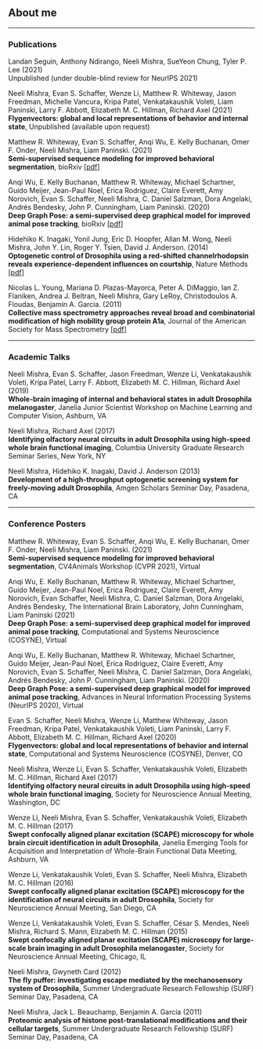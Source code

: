 ## About me

---

### Publications

Landan Seguin, Anthony Ndirango, Neeli Mishra, SueYeon Chung, Tyler P. Lee (2021)\
Unpublished (under double-blind review for NeurIPS 2021)

Neeli Mishra, Evan S. Schaffer, Wenze Li, Matthew R. Whiteway, Jason Freedman, Michelle Vancura, Kripa Patel, Venkatakaushik Voleti, Liam Paninski, Larry F. Abbott, Elizabeth M. C. Hillman, Richard Axel (2021)\
**Flygenvectors: global and local representations of behavior and internal state**, Unpublished (available upon request)

Matthew R. Whiteway, Evan S. Schaffer, Anqi Wu, E. Kelly Buchanan, Omer F. Onder, Neeli Mishra, Liam Paninski. (2021)\
**Semi-supervised sequence modeling for improved behavioral segmentation**, bioRxiv [[pdf](./pdf/biorxiv2021.pdf)]

Anqi Wu, E. Kelly Buchanan, Matthew R. Whiteway, Michael Schartner, Guido Meijer, Jean-Paul Noel, Erica Rodriguez, Claire Everett, Amy Norovich, Evan S. Schaffer, Neeli Mishra, C. Daniel Salzman, Dora Angelaki, Andrés Bendesky, John P. Cunningham, Liam Paninski. (2020)\
**Deep Graph Pose: a semi-supervised deep graphical model for improved animal pose tracking**, bioRxiv [[pdf](./pdf/biorxiv2020.pdf)]

Hidehiko K. Inagaki, Yonil Jung, Eric D. Hoopfer, Allan M. Wong, Neeli Mishra, John Y. Lin, Roger Y. Tsien, David J. Anderson. (2014)\
**Optogenetic control of Drosophila using a red-shifted channelrhodopsin reveals experience-dependent influences on courtship**, Nature Methods [[pdf](./pdf/natmethods2014.pdf)]

Nicolas L. Young, Mariana D. Plazas-Mayorca, Peter A. DiMaggio, Ian Z. Flaniken, Andrea J. Beltran, Neeli Mishra, Gary LeRoy, Christodoulos A. Floudas, Benjamin A. Garcia. (2011)\
**Collective mass spectrometry approaches reveal broad and combinatorial modification of high mobility group protein A1a**, Journal of the American Society for Mass Spectrometry [[pdf](./pdf/jasms2011.pdf)]

---

### Academic Talks

Neeli Mishra, Evan S. Schaffer, Jason Freedman, Wenze Li, Venkatakaushik Voleti, Kripa Patel, Larry F. Abbott, Elizabeth M. C. Hillman, Richard Axel (2019)\
 **Whole-brain imaging of internal and behavioral states in adult Drosophila melanogaster**, Janelia Junior Scientist Workshop on Machine Learning and Computer Vision, Ashburn, VA

Neeli Mishra, Richard Axel (2017)\
 **Identifying olfactory neural circuits in adult Drosophila using high-speed whole brain functional imaging**, Columbia University Graduate Research Seminar Series, New York, NY

Neeli Mishra, Hidehiko K. Inagaki, David J. Anderson (2013)\
 **Development of a high-throughput optogenetic screening system for freely-moving adult Drosophila**, Amgen Scholars Seminar Day, Pasadena, CA

---

### Conference Posters

Matthew R. Whiteway, Evan S. Schaffer, Anqi Wu, E. Kelly Buchanan, Omer F. Onder, Neeli Mishra, Liam Paninski. (2021)\
**Semi-supervised sequence modeling for improved behavioral segmentation**, CV4Animals Workshop (CVPR 2021), Virtual

Anqi Wu, E. Kelly Buchanan, Matthew R. Whiteway, Michael Schartner, Guido Meijer, Jean-Paul Noel, Erica Rodriguez, Claire Everett, Amy Norovich, Evan Schaffer, Neeli Mishra, C. Daniel Salzman, Dora Angelaki, Andrés Bendesky, The International Brain Laboratory, John Cunningham, Liam Paninski (2021)\
 **Deep Graph Pose: a semi-supervised deep graphical model for improved animal pose tracking**, Computational and Systems Neuroscience (COSYNE), Virtual

 Anqi Wu, E. Kelly Buchanan, Matthew R. Whiteway, Michael Schartner, Guido Meijer, Jean-Paul Noel, Erica Rodriguez, Claire Everett, Amy Norovich, Evan S. Schaffer, Neeli Mishra, C. Daniel Salzman, Dora Angelaki, Andrés Bendesky, John P. Cunningham, Liam Paninski. (2020)\
**Deep Graph Pose: a semi-supervised deep graphical model for improved animal pose tracking**, Advances in Neural Information Processing Systems (NeurIPS 2020), Virtual

Evan S. Schaffer, Neeli Mishra, Wenze Li, Matthew Whiteway, Jason Freedman, Kripa Patel, Venkatakaushik Voleti, Liam Paninski, Larry F. Abbott, Elizabeth M. C. Hillman, Richard Axel (2020)\
 **Flygenvectors: global and local representations of behavior and internal state**, Computational and Systems Neuroscience (COSYNE), Denver, CO

Neeli Mishra, Wenze Li, Evan S. Schaffer, Venkatakaushik Voleti, Elizabeth M. C. Hillman, Richard Axel (2017)\
**Identifying olfactory neural circuits in adult Drosophila using high-speed whole brain functional imaging**, Society for Neuroscience Annual Meeting, Washington, DC 

Wenze Li, Neeli Mishra, Evan S. Schaffer, Venkatakaushik Voleti, Elizabeth M. C. Hillman (2017)\
**Swept confocally aligned planar excitation (SCAPE) microscopy for whole brain circuit identification in adult Drosophila**, Janelia Emerging Tools for Acquisition and Interpretation of Whole-Brain Functional Data Meeting, Ashburn, VA

Wenze Li, Venkatakaushik Voleti, Evan S. Schaffer, Neeli Mishra, Elizabeth M. C. Hillman (2016)\
**Swept confocally aligned planar excitation (SCAPE) microscopy for the identification of neural circuits in adult Drosophila**, Society for Neuroscience Annual Meeting, San Diego, CA

Wenze Li, Venkatakaushik Voleti, Evan S. Schaffer, César S. Mendes, Neeli Mishra, Richard S. Mann, Elizabeth M. C. Hillman (2015)\
**Swept confocally aligned planar excitation (SCAPE) microscopy for large-scale brain imaging in adult Drosophila melanogaster**, Society for Neuroscience Annual Meeting, Chicago, IL

Neeli Mishra, Gwyneth Card (2012)\
**The fly puffer: investigating escape mediated by the mechanosensory system of Drosophila**, Summer Undergraduate Research Fellowship (SURF) Seminar Day, Pasadena, CA

Neeli Mishra, Jack L. Beauchamp, Benjamin A. Garcia (2011)\
**Proteomic analysis of histone post-translational modifications and their cellular targets**, Summer Undergraduate Research Fellowship (SURF) Seminar Day, Pasadena, CA


